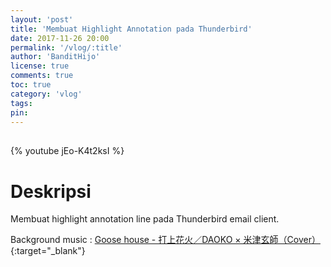 ```yaml
---
layout: 'post'
title: 'Membuat Highlight Annotation pada Thunderbird'
date: 2017-11-26 20:00
permalink: '/vlog/:title'
author: 'BanditHijo'
license: true
comments: true
toc: true
category: 'vlog'
tags:
pin:
---
```


<div style="margin-top:30px;"></div>

{% youtube jEo-K4t2ksI %}

# Deskripsi

Membuat highlight annotation line pada Thunderbird email client.

Background music :
[Goose house - 打上花火／DAOKO × 米津玄師（Cover）](https://youtu.be/VVn-n2ROQXg){:target="_blank"}
